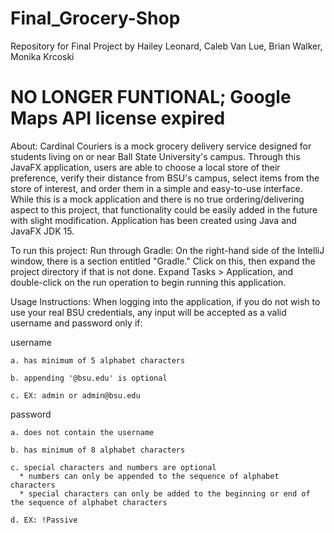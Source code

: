 # Final_Grocery-Shop
Repository for Final Project by Hailey Leonard, Caleb Van Lue, Brian Walker, Monika Krcoski

# NO LONGER FUNTIONAL; Google Maps API license expired

About:
    Cardinal Couriers is a mock grocery delivery service designed for students living on or near Ball State University's campus. Through this JavaFX application, users are able to choose a local store of their preference, verify their distance from BSU's campus, select items from the store of interest, and order them in a simple and easy-to-use interface. While this is a mock application and there is no true ordering/delivering aspect to this project, that functionality could be easily added in the future with slight modification. Application has been created using Java and JavaFX JDK 15. 
  
To run this project:
   Run through Gradle: On the right-hand side of the IntelliJ window, there is a section entitled "Gradle." Click on this, then expand the project directory if that is not done. Expand Tasks > Application, and double-click on the run operation to begin running this application. 
    

Usage Instructions: When logging into the application, if you do not wish to use your real BSU credentials, any input will be accepted as a valid username and password only if:

  username
  
    a. has minimum of 5 alphabet characters 
    
    b. appending '@bsu.edu' is optional
    
    c. EX: admin or admin@bsu.edu
    
  password
  
    a. does not contain the username 
    
    b. has minimum of 8 alphabet characters 
    
    c. special characters and numbers are optional
      * numbers can only be appended to the sequence of alphabet characters 
      * special characters can only be added to the beginning or end of the sequence of alphabet characters 
      
    d. EX: !Passive
